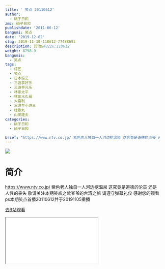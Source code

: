 ```yaml
---
title: ' 笑点 20110612'
author:
  - 硝子日和
zmz: 硝子日和
publishdate: '2011-06-12'
bangumi: 笑点
date: '2019-12-02'
slug: 2019-11-30-110612-77488693
description: 其他&#8226;110612
weight: 8798.0
bangumis:
  - 笑点
tags:
  - 综艺
  - 笑点
  - 日本综艺
  - 三游亭好乐
  - 三游亭元乐
  - 林家太平
  - 林家木久扇
  - 大喜利
  - 三游亭小游三
  - 桂歌丸
  - 山田隆夫
categories:
  - 硝子日和
  - 硝子日和

brief: "https://www.ntv.co.jp/ 紫色老人独自一人河边挖温泉 这究竟是道德的沦丧 还是人性的丧失 敬请关注本期笑点之紫爷爷的台湾之旅 请遵守弹幕礼仪 感谢您的观看 ps本期笑点首播20110612并于20191105重播"
---
```

![](https://raw.githubusercontent.com/tcgriffith/owaraisite/master/static/tmpimg/0274f7ac85e4c4180e31e62abfd0bb34a1292adc.jpg.480.jpg)
# 简介  
https://www.ntv.co.jp/
紫色老人独自一人河边挖温泉 这究竟是道德的沦丧 还是人性的丧失
敬请关注本期笑点之紫爷爷的台湾之旅
请遵守弹幕礼仪 感谢您的观看
ps本期笑点首播20110612并于20191105重播  

[去B站观看](https://www.bilibili.com/video/av77488693/)
<div class ="resp-container"><iframe class="testiframe" src="//player.bilibili.com/player.html?aid=77488693"", scrolling="no", allowfullscreen="true" > </iframe></div> 
